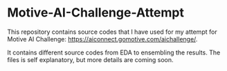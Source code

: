 # Motive-AI-Challenge-Attempt
This repository contains source codes that I have used for my attempt for Motive AI Challenge: https://aiconnect.gomotive.com/aichallenge/.

It contains different source codes from EDA to ensembling the results. The files is self explanatory, but more details are coming soon.
